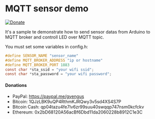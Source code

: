 # MQTT sensor demo

[![Donate](https://img.shields.io/badge/Donate-PayPal-green.svg)](https://www.paypal.com/cgi-bin/webscr?cmd=_s-xclick&hosted_button_id=K5PAV5V7WGWFL)

It's a sample te demonstrate how to send sensor datas from Arduino to MQTT broker and controll LED over MQTT topic.

You must set some variables in config.h:
```c
#define SENSOR_NAME "sensor_name"
#define MQTT_BROKER_ADDRESS "ip or hostname"
#define MQTT_BROKER_PORT 1883
const char *sta_ssid = "your wifi ssid";
const char *sta_password = "your wifi password";
```

#### Donations
- PayPal: https://paypal.me/gyengus
- Bitcoin: 1QJzLBK9uQP4RthmKJRQwy3v5sd4XS4S7P
- Bitcoin Cash: qp04tazu4fe7lv6zr99suu40swqqp747nsm0kcfckv
- Ethereum: 0x2bD68120A56acBf6Dbd11da2060228b8912C1e3C
